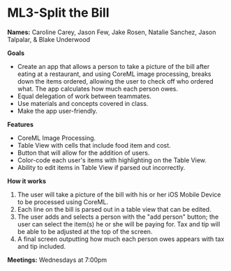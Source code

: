 # ML3-Split the Bill

**Names:** Caroline Carey, Jason Few, Jake Rosen, Natalie Sanchez, Jason Talpalar, & Blake Underwood

**Goals**  
- Create an app that allows a person to take a picture of the bill after eating at a restaurant, and using CoreML image processing, breaks down the items ordered, allowing the user to check off who ordered what. The app calculates how much each person owes.  
- Equal delegation of work between teammates.  
- Use materials and concepts covered in class.  
- Make the app user-friendly.

**Features**  
- CoreML Image Processing.  
- Table View with cells that include food item and cost.  
- Button that will allow for the addition of users.
- Color-code each user's items with highlighting on the Table View.  
- Ability to edit items in Table View if parsed out incorrectly.

**How it works**  
1. The user will take a picture of the bill with his or her iOS Mobile Device to be processed using CoreML.  
2. Each line on the bill is parsed out in a table view that can be edited.  
3. The user adds and selects a person with the "add person" button; the user can select the item(s) he or she will be paying for. Tax and tip will be able to be adjusted at the top of the screen.  
4. A final screen outputting how much each person owes appears with tax and tip included.  

**Meetings:** Wednesdays at 7:00pm
